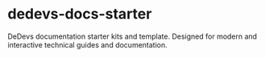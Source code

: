 # dedevs-docs-starter
DeDevs documentation starter kits and template. Designed for modern and interactive technical guides and documentation.
